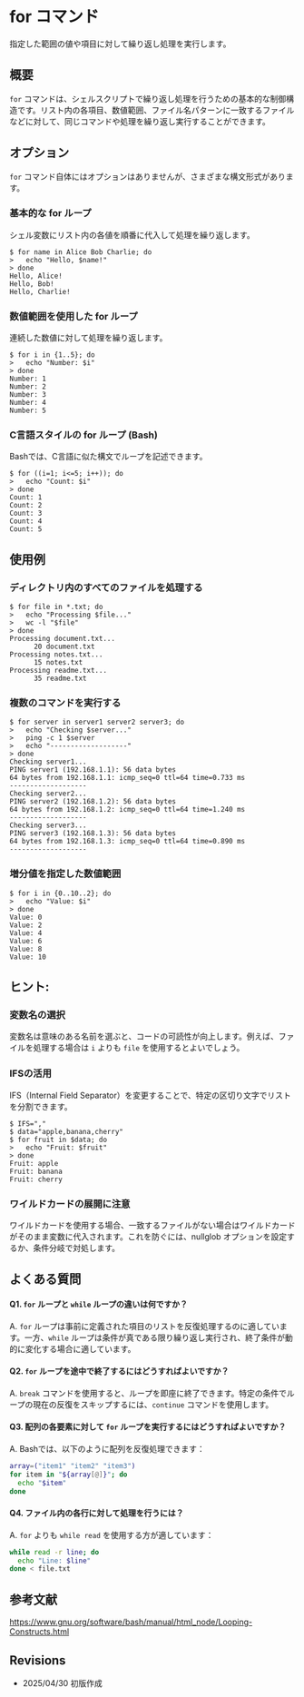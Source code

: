 # for コマンド

指定した範囲の値や項目に対して繰り返し処理を実行します。

## 概要

`for` コマンドは、シェルスクリプトで繰り返し処理を行うための基本的な制御構造です。リスト内の各項目、数値範囲、ファイル名パターンに一致するファイルなどに対して、同じコマンドや処理を繰り返し実行することができます。

## オプション

`for` コマンド自体にはオプションはありませんが、さまざまな構文形式があります。

### **基本的な for ループ**

シェル変数にリスト内の各値を順番に代入して処理を繰り返します。

```console
$ for name in Alice Bob Charlie; do
>   echo "Hello, $name!"
> done
Hello, Alice!
Hello, Bob!
Hello, Charlie!
```

### **数値範囲を使用した for ループ**

連続した数値に対して処理を繰り返します。

```console
$ for i in {1..5}; do
>   echo "Number: $i"
> done
Number: 1
Number: 2
Number: 3
Number: 4
Number: 5
```

### **C言語スタイルの for ループ (Bash)**

Bashでは、C言語に似た構文でループを記述できます。

```console
$ for ((i=1; i<=5; i++)); do
>   echo "Count: $i"
> done
Count: 1
Count: 2
Count: 3
Count: 4
Count: 5
```

## 使用例

### ディレクトリ内のすべてのファイルを処理する

```console
$ for file in *.txt; do
>   echo "Processing $file..."
>   wc -l "$file"
> done
Processing document.txt...
      20 document.txt
Processing notes.txt...
      15 notes.txt
Processing readme.txt...
      35 readme.txt
```

### 複数のコマンドを実行する

```console
$ for server in server1 server2 server3; do
>   echo "Checking $server..."
>   ping -c 1 $server
>   echo "-------------------"
> done
Checking server1...
PING server1 (192.168.1.1): 56 data bytes
64 bytes from 192.168.1.1: icmp_seq=0 ttl=64 time=0.733 ms
-------------------
Checking server2...
PING server2 (192.168.1.2): 56 data bytes
64 bytes from 192.168.1.2: icmp_seq=0 ttl=64 time=1.240 ms
-------------------
Checking server3...
PING server3 (192.168.1.3): 56 data bytes
64 bytes from 192.168.1.3: icmp_seq=0 ttl=64 time=0.890 ms
-------------------
```

### 増分値を指定した数値範囲

```console
$ for i in {0..10..2}; do
>   echo "Value: $i"
> done
Value: 0
Value: 2
Value: 4
Value: 6
Value: 8
Value: 10
```

## ヒント:

### 変数名の選択

変数名は意味のある名前を選ぶと、コードの可読性が向上します。例えば、ファイルを処理する場合は `i` よりも `file` を使用するとよいでしょう。

### IFSの活用

IFS（Internal Field Separator）を変更することで、特定の区切り文字でリストを分割できます。

```console
$ IFS=","
$ data="apple,banana,cherry"
$ for fruit in $data; do
>   echo "Fruit: $fruit"
> done
Fruit: apple
Fruit: banana
Fruit: cherry
```

### ワイルドカードの展開に注意

ワイルドカードを使用する場合、一致するファイルがない場合はワイルドカードがそのまま変数に代入されます。これを防ぐには、nullglob オプションを設定するか、条件分岐で対処します。

## よくある質問

#### Q1. `for` ループと `while` ループの違いは何ですか？
A. `for` ループは事前に定義された項目のリストを反復処理するのに適しています。一方、`while` ループは条件が真である限り繰り返し実行され、終了条件が動的に変化する場合に適しています。

#### Q2. `for` ループを途中で終了するにはどうすればよいですか？
A. `break` コマンドを使用すると、ループを即座に終了できます。特定の条件でループの現在の反復をスキップするには、`continue` コマンドを使用します。

#### Q3. 配列の各要素に対して `for` ループを実行するにはどうすればよいですか？
A. Bashでは、以下のように配列を反復処理できます：
```bash
array=("item1" "item2" "item3")
for item in "${array[@]}"; do
  echo "$item"
done
```

#### Q4. ファイル内の各行に対して処理を行うには？
A. `for` よりも `while read` を使用する方が適しています：
```bash
while read -r line; do
  echo "Line: $line"
done < file.txt
```

## 参考文献

https://www.gnu.org/software/bash/manual/html_node/Looping-Constructs.html

## Revisions

- 2025/04/30 初版作成